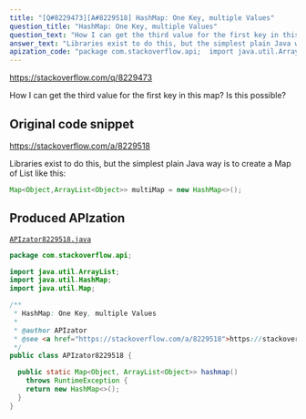 ```yaml
---
title: "[Q#8229473][A#8229518] HashMap: One Key, multiple Values"
question_title: "HashMap: One Key, multiple Values"
question_text: "How I can get the third value for the first key in this map? Is this possible?"
answer_text: "Libraries exist to do this, but the simplest plain Java way is to create a Map of List like this:"
apization_code: "package com.stackoverflow.api;  import java.util.ArrayList; import java.util.HashMap; import java.util.Map;  /**  * HashMap: One Key, multiple Values  *  * @author APIzator  * @see <a href=\"https://stackoverflow.com/a/8229518\">https://stackoverflow.com/a/8229518</a>  */ public class APIzator8229518 {    public static Map<Object, ArrayList<Object>> hashmap()     throws RuntimeException {     return new HashMap<>();   } }"
---
```


https://stackoverflow.com/q/8229473

How I can get the third value for the first key in this map? Is this possible?



## Original code snippet

https://stackoverflow.com/a/8229518

Libraries exist to do this, but the simplest plain Java way is to create a Map of List like this:

```java
Map<Object,ArrayList<Object>> multiMap = new HashMap<>();
```

## Produced APIzation

[`APIzator8229518.java`](https://github.com/pasqualesalza/apization-temp-data/raw/master/apizations/java/APIzator8229518.java)

```java
package com.stackoverflow.api;

import java.util.ArrayList;
import java.util.HashMap;
import java.util.Map;

/**
 * HashMap: One Key, multiple Values
 *
 * @author APIzator
 * @see <a href="https://stackoverflow.com/a/8229518">https://stackoverflow.com/a/8229518</a>
 */
public class APIzator8229518 {

  public static Map<Object, ArrayList<Object>> hashmap()
    throws RuntimeException {
    return new HashMap<>();
  }
}

```